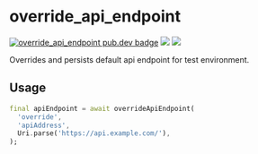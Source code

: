 # override_api_endpoint

[![override_api_endpoint pub.dev badge][pub-badge]][pub-badge-link]
[![][build-badge]][build-badge-link]
[![][codecov-badge]][codecov-badge-link]

Overrides and persists default api endpoint for test environment.

## Usage

```dart
final apiEndpoint = await overrideApiEndpoint(
  'override',
  'apiAddress',
  Uri.parse('https://api.example.com/'),
);
```
[pub-badge]: https://img.shields.io/pub/v/override_api_endpoint
[pub-badge-link]: https://pub.dev/packages/override_api_endpoint
[build-badge]: https://img.shields.io/github/workflow/status/leancodepl/flutter_corelibrary/override_api_endpoint%20test
[build-badge-link]: https://github.com/leancodepl/flutter_corelibrary/actions?query=workflow%3A%22override_api_endpoint+test%22
[codecov-badge]: https://img.shields.io/codecov/c/gh/leancodepl/flutter_corelibrary?flag=override_api_endpoint
[codecov-badge-link]: https://codecov.io/gh/leancodepl/flutter_corelibrary
[snippet]: assets/snippet.png
[override_api_endpoint_flutter]: https://pub.dev/packages/override_api_endpoint_flutter
